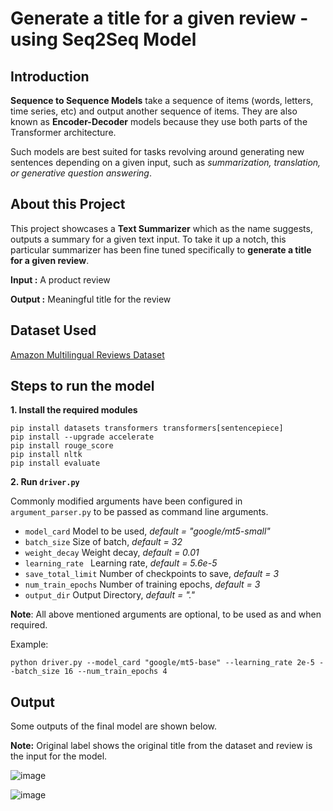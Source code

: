 # Generate a title for a given review - using Seq2Seq Model


## Introduction

**Sequence to Sequence Models** take a sequence of items (words, letters, time series, etc) and output another sequence of items. They are also known as **Encoder-Decoder** models because they use both parts of the Transformer architecture. 

Such models are best suited for tasks revolving around generating new sentences depending on a given input, such as _summarization, translation, or generative question answering_.

## About this Project

This project showcases a **Text Summarizer** which as the name suggests, outputs a summary for a given text input. To take it up a notch, this particular summarizer has been fine tuned specifically to **generate a title for a given review**. 

**Input :** A product review

**Output :** Meaningful title for the review

## Dataset Used

<a href="https://huggingface.co/datasets/amazon_reviews_multi">Amazon Multilingual Reviews Dataset</a>

## Steps to run the model

**1. Install the required modules**

  ```
  pip install datasets transformers transformers[sentencepiece]
  pip install --upgrade accelerate
  pip install rouge_score
  pip install nltk
  pip install evaluate
  ```

**2. Run `driver.py`**
  
  Commonly modified arguments have been configured in `argument_parser.py` to be passed as command line arguments.
  - `model_card` Model to be used, _default = "google/mt5-small"_
  - `batch_size` Size of batch, _default = 32_
  - `weight_decay` Weight decay, _default = 0.01_
  - `learning_rate ` Learning rate, _default = 5.6e-5_
  - `save_total_limit` Number of checkpoints to save, _default = 3_
  - `num_train_epochs` Number of training epochs, _default = 3_
  - `output_dir` Output Directory, _default = "."_

  **Note**: All above mentioned arguments are optional, to be used as and when required.
  
  Example:
  
  ```
  python driver.py --model_card "google/mt5-base" --learning_rate 2e-5 --batch_size 16 --num_train_epochs 4
  ```

## Output

Some outputs of the final model are shown below. 

**Note:** Original label shows the original title from the dataset and review is the input for the model.

  ![image](https://github.com/aakanshadalmia/Seq2Seq-Models/assets/35634210/72dc403b-70ab-4c05-aaa9-4304bcd08cf7)

  ![image](https://github.com/aakanshadalmia/Seq2Seq-Models/assets/35634210/b23afda9-557f-44a8-818c-a01410dc5e7c)
  

  
  



